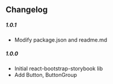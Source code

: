 ## Changelog

##### 1.0.1

- Modify package.json and readme.md

##### 1.0.0

- Initial react-bootstrap-storybook lib
- Add Button, ButtonGroup
